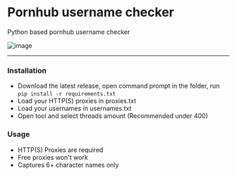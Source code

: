 # Pornhub username checker
Python based pornhub username checker

![image](https://cdn.discordapp.com/attachments/982446836310765598/984549066480431175/image.jpg)

--------------------------------------
### Installation
- Download the latest release, open command prompt in the folder, run `pip install -r requirements.txt`
- Load your HTTP(S) proxies in proxies.txt
- Load your usernames in usernames.txt
- Open tool and select threads amount (Recommended under 400)

### Usage

- HTTP(S) Proxies are required
- Free proxies won't work
- Captures 6+ character names only
